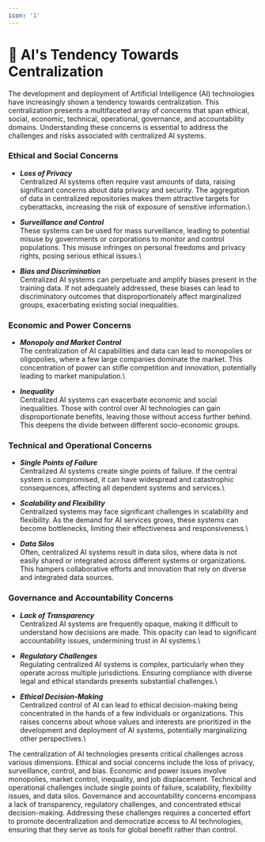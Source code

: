 ```yaml
---
icon: '1'
---
```


# 🔸 AI's Tendency Towards Centralization

The development and deployment of Artificial Intelligence (AI) technologies have increasingly shown a tendency towards centralization. This centralization presents a multifaceted array of concerns that span ethical, social, economic, technical, operational, governance, and accountability domains. Understanding these concerns is essential to address the challenges and risks associated with centralized AI systems.

### Ethical and Social Concerns

* _**Loss of Privacy**_\
  Centralized AI systems often require vast amounts of data, raising significant concerns about data privacy and security. The aggregation of data in centralized repositories makes them attractive targets for cyberattacks, increasing the risk of exposure of sensitive information.\

* _**Surveillance and Control**_\
  These systems can be used for mass surveillance, leading to potential misuse by governments or corporations to monitor and control populations. This misuse infringes on personal freedoms and privacy rights, posing serious ethical issues.\

* _**Bias and Discrimination**_\
  Centralized AI systems can perpetuate and amplify biases present in the training data. If not adequately addressed, these biases can lead to discriminatory outcomes that disproportionately affect marginalized groups, exacerbating existing social inequalities.

### Economic and Power Concerns

* _**Monopoly and Market Control**_\
  The centralization of AI capabilities and data can lead to monopolies or oligopolies, where a few large companies dominate the market. This concentration of power can stifle competition and innovation, potentially leading to market manipulation.\

* _**Inequality**_\
  Centralized AI systems can exacerbate economic and social inequalities. Those with control over AI technologies can gain disproportionate benefits, leaving those without access further behind. This deepens the divide between different socio-economic groups.

### Technical and Operational Concerns

* _**Single Points of Failure**_\
  Centralized AI systems create single points of failure. If the central system is compromised, it can have widespread and catastrophic consequences, affecting all dependent systems and services.\

* _**Scalability and Flexibility**_\
  Centralized systems may face significant challenges in scalability and flexibility. As the demand for AI services grows, these systems can become bottlenecks, limiting their effectiveness and responsiveness.\

* _**Data Silos**_\
  Often, centralized AI systems result in data silos, where data is not easily shared or integrated across different systems or organizations. This hampers collaborative efforts and innovation that rely on diverse and integrated data sources.

### Governance and Accountability Concerns

* _**Lack of Transparency**_\
  Centralized AI systems are frequently opaque, making it difficult to understand how decisions are made. This opacity can lead to significant accountability issues, undermining trust in AI systems.\

* _**Regulatory Challenges**_\
  Regulating centralized AI systems is complex, particularly when they operate across multiple jurisdictions. Ensuring compliance with diverse legal and ethical standards presents substantial challenges.\

* _**Ethical Decision-Making**_\
  Centralized control of AI can lead to ethical decision-making being concentrated in the hands of a few individuals or organizations. This raises concerns about whose values and interests are prioritized in the development and deployment of AI systems, potentially marginalizing other perspectives.\


The centralization of AI technologies presents critical challenges across various dimensions. Ethical and social concerns include the loss of privacy, surveillance, control, and bias. Economic and power issues involve monopolies, market control, inequality, and job displacement. Technical and operational challenges include single points of failure, scalability, flexibility issues, and data silos. Governance and accountability concerns encompass a lack of transparency, regulatory challenges, and concentrated ethical decision-making. Addressing these challenges requires a concerted effort to promote decentralization and democratize access to AI technologies, ensuring that they serve as tools for global benefit rather than control.
